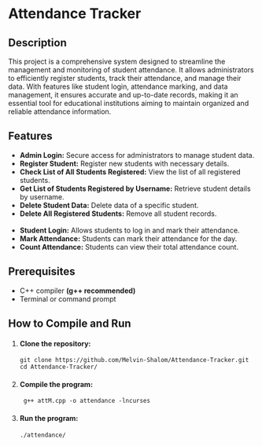 <h1>Attendance Tracker</h1>

<h2>Description</h2>

<p>This project is a comprehensive system designed to streamline the management and monitoring of student attendance. It allows administrators to efficiently register students, track their attendance, and manage their data. With features like student login, attendance marking, and data management, it ensures accurate and up-to-date records, making it an essential tool for educational institutions aiming to maintain organized and reliable attendance information.</p>

<h2>Features</h2>
<ul>
  <li><strong>Admin Login:</strong> Secure access for administrators to manage student data.</li>
  <li><strong>Register Student:</strong> Register new students with necessary details.</li>
  <li><strong>Check List of All Students Registered:</strong> View the list of all registered students.</li>
  <li><strong>Get List of Students Registered by Username:</strong> Retrieve student details by username.</li>
  <li><strong>Delete Student Data:</strong> Delete data of a specific student.</li>
  <li><strong>Delete All Registered Students:</strong> Remove all student records.</li><br>
  
  <li><strong>Student Login:</strong> Allows students to log in and mark their attendance.</li>
  <li><strong>Mark Attendance:</strong> Students can mark their attendance for the day.</li>
  <li><strong>Count Attendance:</strong> Students can view their total attendance count.</li>
</ul>

<h2>Prerequisites</h2>
<ul>
  <li>C++ compiler <strong>(g++ recommended)</strong></li>
  <li>Terminal or command prompt</li>
</ul>

<h2>How to Compile and Run</h2>
<ol>
  <li>
    <h4>Clone the repository:</h4>
    <code>git clone https://github.com/Melvin-Shalom/Attendance-Tracker.git</code><br>
    <code>cd Attendance-Tracker/</code>
  </li>
  <li>
    <h4>Compile the program:</h4>
    <code> g++ attM.cpp -o attendance -lncurses</code>
  </li>
  <li>
    <h4>Run the program:</h4>
    <code>./attendance/</code>
  </li>
</ol>
